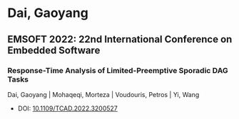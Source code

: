 # Dai, Gaoyang

## EMSOFT 2022: 22nd International Conference on Embedded Software

### Response-Time Analysis of Limited-Preemptive Sporadic DAG Tasks
Dai, Gaoyang | Mohaqeqi, Morteza | Voudouris, Petros | Yi, Wang
* DOI: [10.1109/TCAD.2022.3200527](https://doi.org/10.1109/TCAD.2022.3200527)

